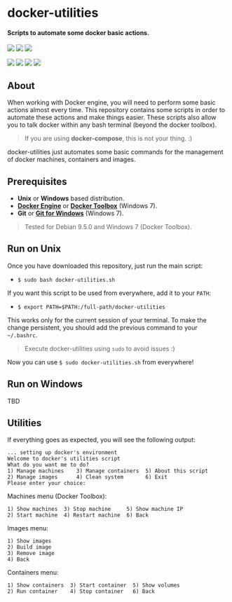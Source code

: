 
# docker-utilities
#### Scripts to automate some docker basic actions.

![](https://cdn0.iconfinder.com/data/icons/social-media-2104/24/social_media_social_media_logo_git-64.png)
![](https://cdn0.iconfinder.com/data/icons/logos-brands/24/logo_brand_brands_logos_microsoft_windows-64.png)
![](https://cdn0.iconfinder.com/data/icons/social-media-2104/24/social_media_social_media_logo_docker-64.png)

![](https://d25lcipzij17d.cloudfront.net/badge.svg?id=gh&type=6&v=1.0&x2=0)
![](https://img.shields.io/badge/Maintained%3F-yes-green.svg)
![](https://img.shields.io/badge/Made%20with-Bash-1f425f.svg)
![](https://img.shields.io/badge/Ask%20me-anything-1abc9c.svg)

## About
When working with Docker engine, you will need to perform some basic actions almost every time.
This repository contains some scripts in order to automate these actions and make things easier.
These scripts also allow you to talk docker within any bash terminal (beyond the docker toolbox).

> If you are using **docker-compose**, this is not your thing. :)

docker-utilities just automates some basic commands for the management of docker machines, containers and images.

## Prerequisites
- **Unix** or **Windows** based distribution.
- [**Docker Engine**](https://www.docker.com/products/docker-engine) or [**Docker Toolbox**](https://docs.docker.com/toolbox/toolbox_install_windows/) (Windows 7).
- **Git** or [**Git for Windows**](https://git-scm.com/download/win) (Windows 7).
> Tested for Debian 9.5.0 and Windows 7 (Docker Toolbox).

## Run on Unix
Once you have downloaded this repository, just run the main script: 
- `$ sudo bash docker-utilities.sh`

If you want this script to be used from everywhere, add it to your `PATH`:
- `$ export PATH=$PATH:/full-path/docker-utilities`

This works only for the current session of your terminal. To make the change persistent, you should add the previous command to your `~/.bashrc`.

> Execute docker-utilities using `sudo` to avoid issues :)

Now you can use `$ sudo docker-utilities.sh` from everywhere!

## Run on Windows

TBD

## Utilities
If everything goes as expected, you will see the following output:
```
... setting up docker's environment
Welcome to docker's utilities script
What do you want me to do?
1) Manage machines    3) Manage containers  5) About this script
2) Manage images      4) Clean system	    6) Exit
Please enter your choice:
```
Machines menu (Docker Toolbox):
```
1) Show machines  3) Stop machine     5) Show machine IP
2) Start machine  4) Restart machine  6) Back
```
Images menu:
```
1) Show images
2) Build image
3) Remove image
4) Back
```
Containers menu:
```
1) Show containers  3) Start container	5) Show volumes
2) Run container    4) Stop container	6) Back
```